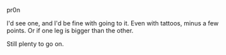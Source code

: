 pr0n


I'd see one, and I'd be fine with going to it.
Even with tattoos, minus a few points.
Or if one leg is bigger than the other.

Still plenty to go on.